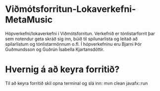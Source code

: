 # Viðmótsforritun-Lokaverkefni-MetaMusic

Hópverkefni/lokaverkefni í Viðmótsforritun. Verkefnið er tónlistarforrit þar sem notendur geta skráð sig inn, búið til spilunarlista og leitað að spilarlistum og tónlistarmönnum o.fl.
Í hópverkefninu eru Bjarni Þór Guðmundsson og Guðrún Ísabella Kjartansdóttir.

# Hvernig á að keyra forritið?
Til að keyra forritið skil opna terminal og slá inn: mvn clean javafx::run


